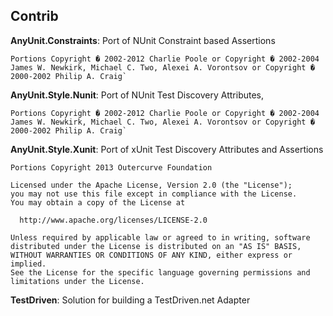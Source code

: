 ## Contrib

**AnyUnit.Constraints**: Port of NUnit Constraint based Assertions

    Portions Copyright � 2002-2012 Charlie Poole or Copyright � 2002-2004 James W. Newkirk, Michael C. Two, Alexei A. Vorontsov or Copyright � 2000-2002 Philip A. Craig`

**AnyUnit.Style.Nunit**: Port of NUnit Test Discovery Attributes,

    Portions Copyright � 2002-2012 Charlie Poole or Copyright � 2002-2004 James W. Newkirk, Michael C. Two, Alexei A. Vorontsov or Copyright � 2000-2002 Philip A. Craig`

**AnyUnit.Style.Xunit**: Port of xUnit Test Discovery Attributes and Assertions

    Portions Copyright 2013 Outercurve Foundation
    
    Licensed under the Apache License, Version 2.0 (the "License");
    you may not use this file except in compliance with the License.
    You may obtain a copy of the License at
    
      http://www.apache.org/licenses/LICENSE-2.0
    
    Unless required by applicable law or agreed to in writing, software
    distributed under the License is distributed on an "AS IS" BASIS,
    WITHOUT WARRANTIES OR CONDITIONS OF ANY KIND, either express or implied.
    See the License for the specific language governing permissions and
    limitations under the License.

**TestDriven**: Solution for building a TestDriven.net Adapter